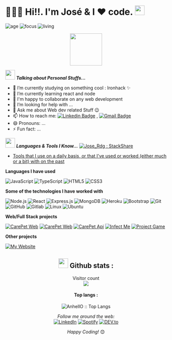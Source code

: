 
<h1>🙋🏻‍♂️ Hi!!. I'm José & I ❤️ code. <img src="https://raw.githubusercontent.com/sidbelbase/sidbelbase/master/wave.gif" width="30px"> </h1>


![age](https://img.shields.io/badge/age-34-blue)
![focus](https://img.shields.io/badge/focus-frontend-brightgreen)
![living](https://img.shields.io/badge/living-madrid-3c9)
<!-- ![visitors](https://visitor-badge.herokuapp.com/badge?page_id=joselrdg.github.profile) -->



<p align="center">
  <img src="https://raw.githubusercontent.com/coderjojo/coderjojo/master/img/github.gif" width=100>
  </p>

 


<img src="https://media.giphy.com/media/ObNTw8Uzwy6KQ/giphy.gif" width="30px">&nbsp;***Talking about Personal Stuffs...***
- 🔭 I’m currently studying on something cool : Ironhack ✨
- 🌱 I’m currently learning react and node
- 👯 I'm happy to collaborate on any web development
- 🤔 I’m looking for help with ...
- 💬 Ask me about Web dev related Stuff 😉
- 📫 How to reach me:  [![Linkedin Badge](https://img.shields.io/badge/-LinkedIn-blue?style=flat-square&logo=Linkedin&logoColor=white&link=)](https://www.linkedin.com/in/joseluis-rodriguez-gonz%C3%A1lez-5ba553205/) 
, [![Gmail Badge](https://img.shields.io/badge/-Gmail-c14438?style=flat-square&logo=Gmail&logoColor=white&link=mailto:shuklaraghav321.com)](mailto:josesietepicos@gmail.com)
- 😄 Pronouns: ...
- ⚡ Fun fact: ...

<img src="https://media.giphy.com/media/ObNTw8Uzwy6KQ/giphy.gif" width="30px">&nbsp;***Languages & Tools I Know...*** <a href="https://stackshare.io/joselrdg/my-stack">
    <img src="https://img.shields.io/badge/tech-stack-0690fa.svg?style=flat" alt="Jose_Rdg : StackShare" />
- Tools that I use on a daily basis, or that I've used or worked (either much or a bit) with on the past  
  </a>

**Languages I have used**

<!-- ![C++](https://img.shields.io/badge/-C++-black?style=flat-square&logo=c) -->
![JavaScript](https://img.shields.io/badge/-JavaScript-000000?style=flat&logo=javascript)
![TypeScript](https://img.shields.io/badge/-TypeScript-000000?style=flat&logo=typescript&logoColor=007ACC)
![HTML5](https://img.shields.io/badge/-HTML5-000000?style=flat&logo=HTML5)
![CSS3](https://img.shields.io/badge/-CSS3-black?style=flat-square&logo=css3)

**Some of the technologies I have worked with**

![Node.js](https://img.shields.io/badge/-Node.js-000000?style=flat&logo=node.js&logoColor=339933)
![React](https://img.shields.io/badge/-React-000000?style=flat&logo=React&logoColor=61DAFB)
![Express.js](https://img.shields.io/badge/-Express-black?style=flat-square&logo=expressjs)
![MongoDB](https://img.shields.io/badge/-MongoDB-black?style=flat-square&logo=mongodb)
![Heroku](https://img.shields.io/badge/-Heroku-black?style=flat-square&logo=heroku)
![Bootstrap](https://img.shields.io/badge/-Bootstrap-black?style=flat-square&logo=bootstrap)
![Git](https://img.shields.io/badge/-Git-000000?style=flat&logo=git&logoColor=F05032)
![GitHub](https://img.shields.io/badge/-GitHub-000000?style=flat&logo=github&logoColor=FFFFFF)
![Gitlab](https://img.shields.io/badge/-Gitlab-black?style=flat-square&logo=gitlab)
![Linux](https://img.shields.io/badge/-Linux-000000?style=flat&logo=linux&logoColor=FCC624)
![Ubuntu](https://img.shields.io/badge/-Ubuntu-black?style=flat-square&logo=ubuntu)
<!-- ![SCSS](https://img.shields.io/badge/-SCSS-black?style=flat-square&logo=SASS) -->


**Web/Full Stack projects**

[![CarePet Web](https://img.shields.io/badge/-📰&nbsp;&nbsp;CarePet&nbsp;web-000000?style=flat)](https://github.com/joselrdg/CarePet-web)
[![CarePet Web](https://img.shields.io/badge/-🌈&nbsp;&nbsp;CarePet&nbsp;Text&nbsp;Web-000000?style=flat)](https://github.com/joselrdg/CarePet-web)
[![CarePet Api](https://img.shields.io/badge/-💉&nbsp;&nbsp;CarePet&nbsp;api-000000?style=flat)](https://github.com/joselrdg/CarePet-api)
[![Infect Me](https://img.shields.io/badge/-🌊&nbsp;&nbsp;Infect&nbsp;me-000000?style=flat)](https://github.com/joselrdg/Infect-me)
[![Project Game](https://img.shields.io/badge/-🩸&nbsp;&nbsp;Project&nbsp;game-000000?style=flat)](https://github.com/joselrdg/project-game)


**Other projects**

[![My Website](https://img.shields.io/badge/-📡&nbsp;&nbsp;Mars&nbsp;Kata-000000?style=flat)](https://github.com/joselrdg/Mars-Rover-Kata)

<h2 align="center"><img src="https://media.giphy.com/media/WUlplcMpOCEmTGBtBW/giphy.gif" width="30"> Github stats :</h2>

<p align="center"> 
  Visitor count<br>
  <img src="https://profile-counter.glitch.me/joselrdg/count.svg" />
</p>

<h4 align="center">Top langs :</h4>

<p align="center"><img src="https://github-readme-stats.vercel.app/api/top-langs/?username=joselrdg&langs_count=10&theme=tokyonight&layout=compact" alt="AnhellO :: Top Langs" /></p>

<!-- <h4 align="center">Profile stats :</h4> -->

<!--<p align="center"><img src="https://github-readme-stats.vercel.app/api?username=joselrdg&show_icons=true&theme=synthwave" alt="AnhellO :: Profile Stats" /></p> -->

<div align="center">
<i>Follow me around the web:</i><br>
<a href="https://www.linkedin.com/in/joseluis-rodriguez-gonz%C3%A1lez-5ba553205/" target="_blank"><img src="https://img.shields.io/badge/LinkedIn-%230077B5.svg?&style=flat-square&logo=linkedin&logoColor=white" alt="LinkedIn"></a>
<a href="https://open.spotify.com/user/thecerrajas" target="_blank"><img src="https://img.shields.io/badge/Spotify-%231ED760.svg?&style=flat-square&logo=spotify&logoColor=white" alt="Spotify"></a>
<a href="https://dev.to/joselrdg" target="_blank"><img src="https://img.shields.io/badge/DEV-%230A0A0A.svg?&style=flat-square&logo=DEV.to&logoColor=white" alt="DEV.to"></a>
</p>

<i>Happy Coding!</i> 😊

</div>
